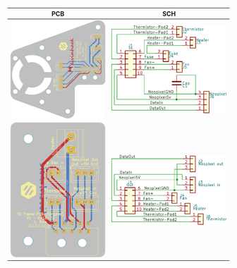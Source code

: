 | PCB                                                    | SCH                                                    |
| ------------------------------------------------------ |------------------------------------------------------- |
| ![Alt text](/Images/v1_kiri_pcb.png?raw=true "Title")  | ![Alt text](/Images/v1_kiri_sch.png?raw=true "Title")  |
| ![Alt text](/Images/v1_frame_pcb.png?raw=true "Title") | ![Alt text](/Images/v1_frame_sch.png?raw=true "Title") |
